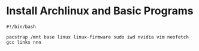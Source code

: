 # __Install Archlinux and Basic Programs__
```
#!/bin/bash

pacstrap /mnt base linux linux-firmware sudo iwd nvidia vim neofetch gcc links nnn
```
